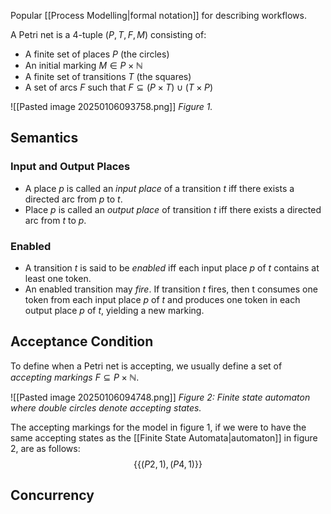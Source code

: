 Popular [[Process Modelling|formal notation]] for describing workflows.

A Petri net is a 4-tuple $(P, T, F, M)$ consisting of:
- A finite set of places $P$ (the circles)
- An initial marking $M \in P \times \mathbb{N}$ 
- A finite set of transitions $T$ (the squares)
- A set of arcs $F$ such that $F \subseteq (P \times T) \cup (T \times P)$

![[Pasted image 20250106093758.png]]
*Figure 1.*

## Semantics

### Input and Output Places
- A place $p$ is called an *input place* of a transition $t$ iff there exists a directed arc from $p$ to $t$.
- Place $p$ is called an *output place* of transition $t$ iff there exists a directed arc from $t$ to $p$.

### Enabled
- A transition $t$ is said to be *enabled* iff each input place $p$ of $t$ contains at least one token.
- An enabled transition may *fire*. If transition $t$ fires, then t consumes one token from each input place $p$ of $t$ and produces one token in each output place $p$ of $t$, yielding a new marking.

## Acceptance Condition
To define when a Petri net is accepting, we usually define a set of *accepting markings* $F \subseteq P \times \mathbb{N}$.

![[Pasted image 20250106094748.png]]
*Figure 2: Finite state automaton where double circles denote accepting states.*

The accepting markings for the model in figure 1, if we were to have the same accepting states as the [[Finite State Automata|automaton]] in figure 2, are as follows:
$$
\{\{ (P2, 1), (P4, 1) \}\}
$$

## Concurrency
